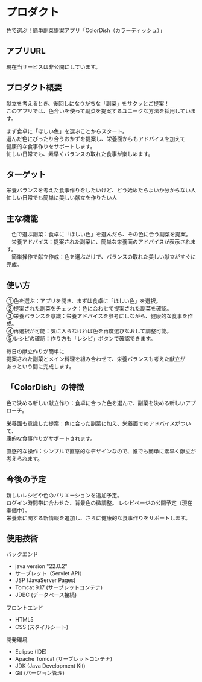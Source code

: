 # プロダクト
色で選ぶ！簡単副菜提案アプリ「ColorDish（カラーディッシュ）」  

## アプリURL
現在当サービスは非公開にしています。  


## プロダクト概要
献立を考えるとき、後回しになりがちな「副菜」をサクッとご提案！  
このアプリでは、色合いを使って副菜を提案するユニークな方法を採用しています。  

まず食卓に「ほしい色」を選ぶことからスタート。  
選んだ色にぴったり合うおかずを提案し、栄養面からもアドバイスを加えて  
健康的な食事作りをサポートします。  
忙しい日常でも、素早くバランスの取れた食事が楽しめます。  


## ターゲット
栄養バランスを考えた食事作りをしたいけど、どう始めたらよいか分からない人  
忙しい日常でも簡単に美しい献立を作りたい人  


## 主な機能
　色で選ぶ副菜：食卓に「ほしい色」を選んだら、その色に合う副菜を提案。  
　栄養アドバイス：提案された副菜に、簡単な栄養面のアドバイスが表示されます。  
　簡単操作で献立作成：色を選ぶだけで、バランスの取れた美しい献立がすぐに完成。  


## 使い方
①色を選ぶ：アプリを開き、まずは食卓に「ほしい色」を選択。  
②提案された副菜をチェック：色に合わせて提案された副菜を確認。  
③栄養バランスを意識：栄養アドバイスを参考にしながら、健康的な食事を作成。  
④再選択が可能：気に入らなければ色を再度選びなおして調整可能。  
⑤レシピの確認：作り方も「レシピ」ボタンで確認できます。  

毎日の献立作りが簡単に  
提案された副菜とメイン料理を組み合わせて、栄養バランスも考えた献立が  
あっという間に完成します。  


## 「ColorDish」の特徴
色で決める新しい献立作り：食卓に合った色を選んで、副菜を決める新しいアプローチ。  

栄養面も意識した提案：色に合った副菜に加え、栄養面でのアドバイスがついて、  
康的な食事作りがサポートされます。  

直感的な操作：シンプルで直感的なデザインなので、誰でも簡単に素早く献立が考えられます。  


## 今後の予定
新しいレシピや色のバリエーションを追加予定。  
ログイン時間帯に合わせた、背景色の微調整。
レシピページの公開予定（現在準備中）。  
栄養素に関する新情報を追加し、さらに健康的な食事作りをサポートします。  



## 使用技術
バックエンド  
- java version "22.0.2"   
- サーブレット（Servlet API）  
- JSP (JavaServer Pages)  
- Tomcat 9.17 (サーブレットコンテナ)  
- JDBC (データベース接続)  

フロントエンド  
- HTML5  
- CSS (スタイルシート)  


開発環境
- Eclipse (IDE)  
- Apache Tomcat (サーブレットコンテナ)  
- JDK (Java Development Kit)  
- Git (バージョン管理)  






